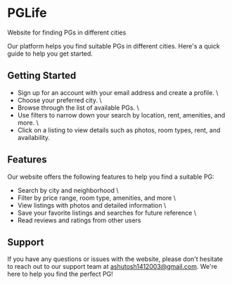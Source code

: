 # PGLife
Website for finding PGs in different cities

Our platform helps you find suitable PGs in different cities. Here's a quick guide to help you get started.

## Getting Started
- Sign up for an account with your email address and create a profile. \
- Choose your preferred city. \
- Browse through the list of available PGs. \
- Use filters to narrow down your search by location, rent, amenities, and more. \
- Click on a listing to view details such as photos, room types, rent, and availability.

## Features
Our website offers the following features to help you find a suitable PG:

- Search by city and neighborhood \
- Filter by price range, room type, amenities, and more \
- View listings with photos and detailed information \
- Save your favorite listings and searches for future reference \
- Read reviews and ratings from other users

## Support
If you have any questions or issues with the website, please don't hesitate to reach out to our support team at ashutosh1412003@gmail.com. We're here to help you find the perfect PG!
